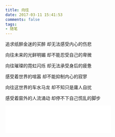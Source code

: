 ```yaml
---
title: 向往
date: 2017-03-11 15:41:53
comments: false
tags:
- 随笔
---
```

追求纸醉金迷的买醉
却无法感受内心的伤悲
<!--more-->

向往未来的光鲜明媚
却不能忍受自己的卑微

向往璀璨的霓虹闪烁
却无法承受身后的疲惫

感受着世界的喧嚣
却不能抑制内心的寂寥

向往这世界的车水马龙
却不知只是庸人自扰

感受着窗外的人流涌动
却停不下自己慌乱的脚步	

<iframe frameborder="no" border="0" marginwidth="0" marginheight="0" width=330 height=86 src="//music.163.com/outchain/player?type=2&id=462523414&auto=1&height=66"></iframe>